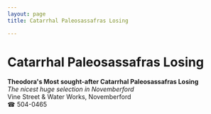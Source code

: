```yaml
---
layout: page 
title: Catarrhal Paleosassafras Losing

---
```



# Catarrhal Paleosassafras Losing


 **Theodora's Most sought-after Catarrhal Paleosassafras Losing**  
_The nicest huge selection in Novemberford_  
Vine Street & Water Works, Novemberford  
☎ 504-0465

